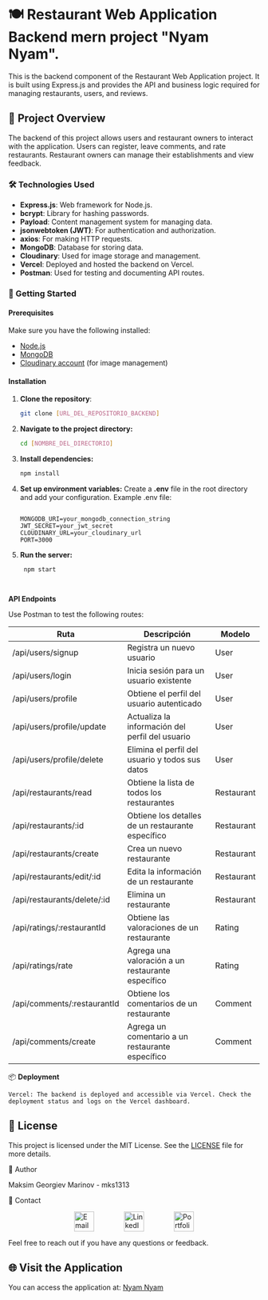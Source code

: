 
# 🍽️ Restaurant Web Application Backend mern project "Nyam Nyam".

This is the backend component of the Restaurant Web Application project. It is built using Express.js and provides the API and business logic required for managing restaurants, users, and reviews.

## 🌟 Project Overview

The backend of this project allows users and restaurant owners to interact with the application. Users can register, leave comments, and rate restaurants. Restaurant owners can manage their establishments and view feedback. 

### 🛠️ Technologies Used

- **Express.js**: Web framework for Node.js.
- **bcrypt**: Library for hashing passwords.
- **Payload**: Content management system for managing data.
- **jsonwebtoken (JWT)**: For authentication and authorization.
- **axios**: For making HTTP requests.
- **MongoDB**: Database for storing data.
- **Cloudinary**: Used for image storage and management.
- **Vercel**: Deployed and hosted the backend on Vercel.
- **Postman**: Used for testing and documenting API routes.

### 🚀 Getting Started

#### Prerequisites

Make sure you have the following installed:
- [Node.js](https://nodejs.org/)
- [MongoDB](https://www.mongodb.com/)
- [Cloudinary account](https://cloudinary.com/) (for image management)

#### Installation

1. **Clone the repository**:
   ```bash
   git clone [URL_DEL_REPOSITORIO_BACKEND]

2. **Navigate to the project directory:**

    ```bash
    cd [NOMBRE_DEL_DIRECTORIO]

3. **Install dependencies:**

    ```bash
    npm install

4. **Set up environment variables:**
   Create a **.env** file in the root directory and add your configuration. Example .env file:

    ```dotenv

    MONGODB_URI=your_mongodb_connection_string
    JWT_SECRET=your_jwt_secret
    CLOUDINARY_URL=your_cloudinary_url
    PORT=3000

 5. **Run the server:**

    ```bash
     npm start




**API Endpoints**

Use Postman to test the following routes:


| Ruta                      | Descripción                                            | Modelo      |
|---------------------------|--------------------------------------------------------|-------------|
| /api/users/signup         | Registra un nuevo usuario                              | User        |  
| /api/users/login          | Inicia sesión para un usuario existente                | User        |
| /api/users/profile        | Obtiene el perfil del usuario autenticado              | User        |
| /api/users/profile/update | Actualiza la información del perfil del usuario        | User        | 
| /api/users/profile/delete | Elimina el perfil del usuario y todos sus datos        | User        |
| /api/restaurants/read     | Obtiene la lista de todos los restaurantes             | Restaurant  |
| /api/restaurants/:id      | Obtiene los detalles de un restaurante específico      | Restaurant  |
| /api/restaurants/create   | Crea un nuevo restaurante                              | Restaurant  |
| /api/restaurants/edit/:id | Edita la información de un restaurante                 | Restaurant  | 
| /api/restaurants/delete/:id | Elimina un restaurante                               | Restaurant  |
| /api/ratings/:restaurantId| Obtiene las valoraciones de un restaurante             | Rating      |
| /api/ratings/rate         | Agrega una valoración a un restaurante específico      | Rating      |
| /api/comments/:restaurantId| Obtiene los comentarios de un restaurante             | Comment     |
| /api/comments/create      | Agrega un comentario a un restaurante específico       | Comment     |


📦 **Deployment**

    Vercel: The backend is deployed and accessible via Vercel. Check the deployment status and logs on the Vercel dashboard.

## 📝 License

This project is licensed under the MIT License. See the [LICENSE](LICENSE) file for more details.


👤 Author

Maksim Georgiev Marinov - mks1313

📧 Contact

<div style="display: flex; align-items: center; justify-content: center;">

  <a href="mailto:mg.marinov@gmx.es" style="margin: 0 30px;">
    <img src="https://upload.wikimedia.org/wikipedia/commons/4/4e/Mail_%28iOS%29.svg" width="40" alt="Email">
  </a>

  <a href="https://www.linkedin.com/in/mgmarinov/" style="margin: 0 30px;">
    <img src="https://upload.wikimedia.org/wikipedia/commons/c/ca/LinkedIn_logo_initials.png" width="40" alt="LinkedIn">
  </a>

  <a href="https://www.mgmarinov.com/portfolio" style="margin: 0 30px;">
    <img src="https://res.cloudinary.com/dnwyfbj7m/image/upload/v1724882231/portfolio.png" width="40" alt="Portfolio">
  </a>

</div>


Feel free to reach out if you have any questions or feedback.

## 🌐 Visit the Application

You can access the application at: [Nyam Nyam](https://project-3-client.vercel.app/)

